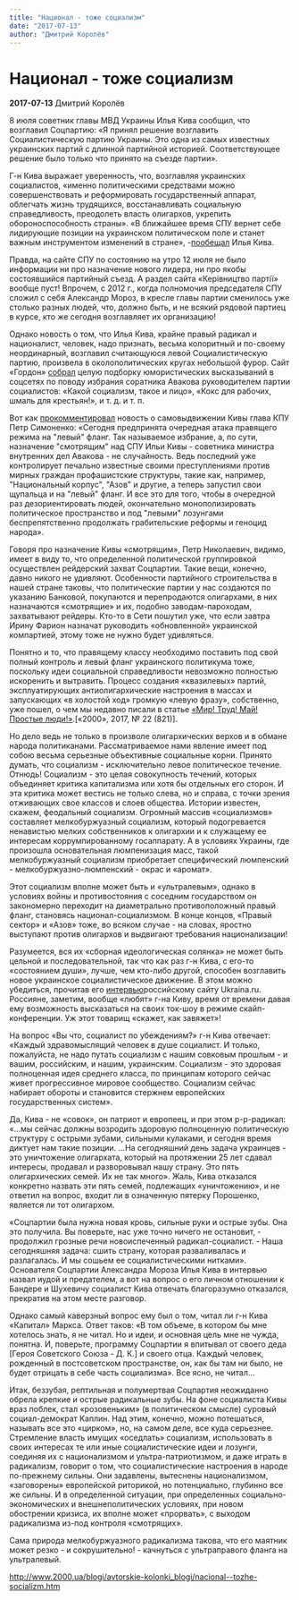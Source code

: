 ```yaml
---
title: "Национал - тоже социализм"
date: "2017-07-13"
author: "Дмитрий Королёв"
---
```


# Национал - тоже социализм

**2017-07-13** Дмитрий Королёв

8 июля советник главы МВД Украины Илья Кива сообщил, что возглавил Соцпартию: «Я принял решение возглавить Социалистическую партию Украины. Это одна из самых известных украинских партий с длинной партийной историей. Соответствующее решение было только что принято на съезде партии».

Г-н Кива выражает уверенность, что, возглавляя украинских социалистов, «именно политическими средствами можно совершенствовать и реформировать государственный аппарат, облегчать жизнь трудящихся, восстанавливать социальную справедливость, преодолеть власть олигархов, укрепить обороноспособность страны». «В ближайшее время СПУ вернет себе лидирующие позиции на украинском политическом поле и станет важным инструментом изменений в стране», -[пообещал](http://www.2000.ua/novosti/ukraina_novosti/kiva-objavil-sebja-novym-liderom-socpartii.htm) Илья Кива.

Правда, на сайте СПУ по состоянию на утро 12 июля не было информации ни про назначение нового лидера, ни про якобы состоявшийся партийный съезд. А раздел сайта «Керівництво партії» вообще пуст! Впрочем, с 2012 г., когда полномочия председателя СПУ сложил с себя Александр Мороз, в кресле главы партии сменилось уже столько разных людей, что, должно быть, и не всякий рядовой партиец в курсе, кто же сегодня возглавляет их организацию!

Однако новость о том, что Илья Кива, крайне правый радикал и националист, человек, надо признать, весьма колоритный и по-своему неординарный, возглавил считающуюся левой Социалистическую партию, произвела в околополитических кругах небольшой фурор. Сайт «Гордон» [собрал](http://gordonua.com/news/society/kakoy-socializm-takoe-i-lico-socseti-otreagirovali-na-reshenie-kivy-vozglavit-socpartiyu-ukrainy-196780.html) целую подборку юмористических высказываний в соцсетях по поводу избрания соратника Авакова руководителем партии социалистов: «Какой социализм, такое и лицо», «Кокс для рабочих, шмаль для крестьян!», и т. д. и т. п.

Вот как [прокомментировал](http://kpu.ua/ru/87329/%20petr_symonenko_ukrayna_uverenno_sleduet_gytlerovskym_kursom) новость о самовыдвижении Кивы глава КПУ Петр Симоненко: «Сегодня предпринята очередная атака правящего режима на "левый" фланг. Так называемое избрание, а, по сути, назначение "смотрящим" над СПУ Ильи Кивы - советника министра внутренних дел Авакова - не случайность. Ведь последний уже контролирует печально известные своими преступлениями против мирных граждан профашистские структуры, такие как, например, "Национальный корпус", "Азов" и другие, а теперь запустил свои щупальца и на "левый" фланг. И все это для того, чтобы в очередной раз дезориентировать людей, окончательно монополизировать политическое пространство и под "левыми" лозунгами беспрепятственно продолжать грабительские реформы и геноцид народа».

Говоря про назначение Кивы «смотрящим», Петр Николаевич, видимо, имеет в виду то, что определенной политической группировкой осуществлен рейдерский захват Соцпартии. Такие вещи, конечно, давно никого не удивляют. Особенности партийного строительства в нашей стране таковы, что политические партии у нас создаются по указанию Банковой, покупаются и перепродаются олигархами, в них назначаются «смотрящие» и их, подобно заводам-пароходам, захватывают рейдеры. Кто-то в Сети пошутил уже, что если завтра Ирину Фарион назначат руководить «обновленной» украинской компартией, этому тоже не нужно будет удивляться.

Понятно и то, что правящему классу необходимо поставить под свой полный контроль и левый фланг украинского политикума тоже, поскольку идеи социальной справедливости невозможно полностью искоренить и вытравить. Процесс создания «квазилевых» партий, эксплуатирующих антиолигархические настроения в массах и запускающих «в холостой ход» громкую «левую фразу», собственно, уже пошел, о чем мы недавно писали в статье [«Мир! Труд! Май! Простые люди!»](http://www.2000.ua/v-nomere/forum/puls/mir-trud-maj-prostye-ljudi.htm).[«2000», 2017, № 22 (821)].

Но дело ведь не только в произволе олигархических верхов и в обмане народа политиканами. Рассматриваемое нами явление имеет под собою весьма серьезные объективные социальные корни. Принято думать, что социализм - исключительно левое политическое течение. Отнюдь! Социализм - это целая совокупность течений, которых объединяет критика капитализма или хотя бы отдельных его сторон. И эта критика может вестись не только слева, но и справа, с точки зрения отживающих свое классов и слоев общества. Истории известен, скажем, феодальный социализм. Огромный массив «социализмов» составляет мелкобуржуазный социализм, который подогревается ненавистью мелких собственников к олигархии и к служащему ее интересам коррумпированному госаппарату. А в условиях Украины, где произошла основательная люмпенизация масс, такой мелкобуржуазный социализм приобретает специфический люмпенский - мелкобуржуазно-люмпенский - окрас и «аромат».

Этот социализм вполне может быть и «ультралевым», однако в условиях войны и противостояния с соседним государством он закономерно переходит на диаметрально противоположный правый фланг, становясь национал-социализмом. В конце концов, «Правый сектор» и «Азов» тоже, во всяком случае - на словах, яростно выступают против олигархов и выдвигают требования национализации!

Разумеется, вся их «сборная идеологическая солянка» не может быть цельной и последовательной, так что как раз г-н Кива, с его-то «состоянием души», лучше, чем кто-либо другой, способен возглавить новое украинское социалистическое движение. В этом можно убедиться, прочитав его [интервью](http://ukraina.ru/exclusive/20170710/1018893431.html)российскому сайту Ukraina.ru. Россияне, заметим, вообще «любят» г-на Киву, время от времени давая ему возможность высказаться на своих ток-шоу в режиме скайп-конференции. Уж этот товарищ «скажет, как завяжет»!

На вопрос «Вы что, социалист по убеждениям?» г-н Кива отвечает: «Каждый здравомыслящий человек в душе социалист. И только, пожалуйста, не надо путать социализм с нашим совковым прошлым - и вашим, российским, и нашим, украинским. Социализм - это здоровая полноценная идея среднего класса, по принципам которого сейчас живет прогрессивное мировое сообщество. Социализм сейчас набирает обороты и становится стержнем европейских государственных систем».

Да, Кива - не «совок», он патриот и европеец, и при этом р-р-радикал: «...мы сейчас должны возродить здоровую полноценную политическую структуру с острыми зубами, сильными кулаками, и сегодня время диктует нам такие позиции. ...На сегодняшний день задача украинцев - это уничтожение олигархата, который на протяжении 25 лет сдавал интересы, продавал и разворовывал нашу страну. Это пять олигархических семей. Их не так много». Жаль, Кива отказался конкретно назвать эти пять семей, подлежащих «уничтожению», и не ответил на вопрос, входит ли в означенную пятерку Порошенко, является ли тот олигархом.

«Соцпартии была нужна новая кровь, сильные руки и острые зубы. Она это получила. Вы поверьте, нас уже точно ничего не остановит, - продолжил грозные речи новоиспеченный радикал-социалист. - Наша сегодняшняя задача: сшить страну, которая разваливалась и разлагалась. И мы сошьем ее социалистическими нитками». Основателя Соцпартии Александра Мороза Илья Кива в интервью назвал иудой и предателем, а вот на вопрос о его личном отношении к Бандере и Шухевичу социалист Кива отвечать благоразумно отказался, прекратив на этом месте разговор.

Однако самый каверзный вопрос ему был о том, читал ли г-н Кива «Капитал» Маркса. Ответ таков: «В том объеме, в котором бы мне хотелось знать, я не читал. Но и идеи, и основная цель мне не чужда, понятна. И, поверьте, программу Соцпартии я впитывал от своего деда [Героя Советского Союза - Д. К.] и своего отца. Каждый человек, рожденный в постсоветском пространстве, он, как бы там ни было, не будет отрицать в себе часть социализма». Все ясно, не читал...

Итак, беззубая, рептильная и полумертвая Соцпартия неожиданно обрела крепкие и острые радикальные зубы. На фоне социалиста Кивы враз поблек, стал «розовеньким» (в политическом смысле) суровый социал-демократ Каплин. Над этим, конечно, можно потешаться, называть все это «цирком», но, на самом деле, все куда серьезнее. Стремление власть имущих «оседлать» социализм, использовать в своих интересах те или иные социалистические идеи и лозунги, соединяя их с национализмом и ультра-патриотизмом, и даже играть в радикализм, говорит о том, что социалистические настроения в народе по-прежнему сильны. Они задавлены, вытеснены национализмом, «заговорены» европейской риторикой, но потенциально, глубинно все же сильны. И в определенной ситуации, при определенных социально-экономических и внешнеполитических условиях, при новом обострении кризиса, их вполне может «прорвать», с выходом радикализма из-под контроля «смотрящих».

Сама природа мелкобуржуазного радикализма такова, что его маятник может резко - и сокрушительно! - качнуться с ультраправого фланга на ультралевый.

http://www.2000.ua/blogi/avtorskie-kolonki_blogi/nacional--tozhe-socializm.htm